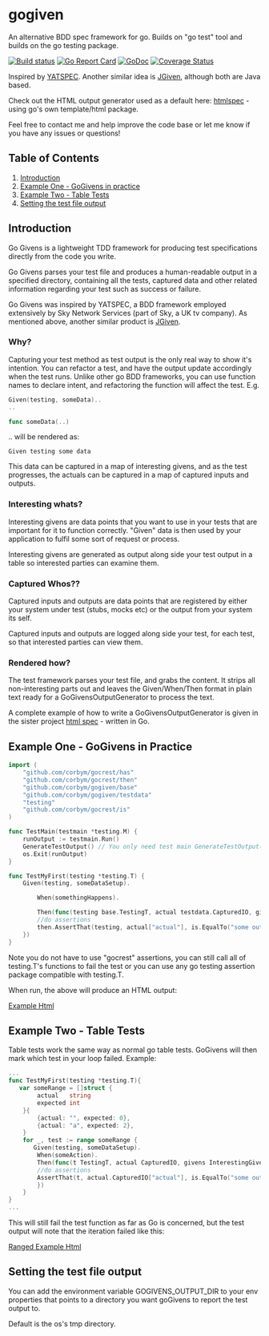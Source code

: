 # gogiven
An alternative BDD spec framework for go. Builds on "go test" tool and builds on the go testing package.

[![Build status](https://travis-ci.org/corbym/gogiven.svg?branch=master)](https://github.com/corbym/gogiven)
[![Go Report Card](https://goreportcard.com/badge/github.com/corbym/gogiven)](https://goreportcard.com/report/github.com/corbym/gogiven)
[![GoDoc](https://godoc.org/github.com/corbym/gogiven?status.svg)](http://godoc.org/github.com/corbym/gogiven)
[![Coverage Status](https://coveralls.io/repos/github/corbym/gogiven/badge.svg?branch=master)](https://coveralls.io/github/corbym/gogiven?branch=master)

Inspired by [YATSPEC](https://github.com/bodar/yatspec). Another similar idea is [JGiven](http://jgiven.org), although both are Java based.

Check out the HTML output generator used as a default here: [htmlspec](https://github.com/corbym/htmlspec) - using go's own template/html package.

Feel free to contact me and help improve the code base or let me know if you have any issues or questions!

## Table of Contents
1. [Introduction](#introduction)
2. [Example One - GoGivens in practice](#example)
3. [Example Two - Table Tests](#tabletest-example)
4. [Setting the test file output](#file-output-settings)

## Introduction <a name="introduction"></a>

Go Givens is a lightweight TDD framework for producing test specifications directly from the code you write.

Go Givens parses your test file and produces a human-readable output in a specified directory, containing all the tests, captured data and other related information regarding your test such as success or failure.

Go Givens was inspired by YATSPEC, a BDD framework employed extensively by Sky Network Services (part of Sky, a UK tv company). As mentioned above, another similar product is [JGiven](http://jgiven.org).

### Why?

Capturing your test method as test output is the only real way to show it's intention. You can refactor a test, and have the output update accordingly when the test runs. Unlike other go BDD frameworks, you can use function names to declare intent, and refactoring the function will affect the test. E.g.

```go
Given(testing, someData)..
..

func someData(..)
```

.. will be rendered as:

```
Given testing some data
```

This data can be captured in a map of interesting givens, and as the test progresses, the actuals can be captured in a map of captured inputs and outputs.


### Interesting whats?

Interesting givens are data points that you want to use in your tests that are important for it to function correctly. "Given" data is then used by your application to fulfil some sort of request or process.

Interesting givens are generated as output along side your test output in a table so interested parties can examine them.

### Captured Whos??

Captured inputs and outputs are data points that are registered by either your system under test (stubs, mocks etc) or the output from your system its self.

Captured inputs and outputs are logged along side your test, for each test, so that interested parties can view them.

### Rendered how?

The test framework parses your test file, and grabs the content. It strips all non-interesting parts out and leaves the Given/When/Then format in plain text ready for a GoGivensOutputGenerator to process the text.

A complete example of how to write a GoGivensOutputGenerator is given in the sister project [html spec](https://github.com/corbym/htmlspec) - written in Go.

## Example One - GoGivens in Practice <a name="example"></a>
```go
import (
	"github.com/corbym/gocrest/has"
	"github.com/corbym/gocrest/then"
	"github.com/corbym/gogiven/base"
	"github.com/corbym/gogiven/testdata"
	"testing"
	"github.com/corbym/gocrest/is"
)

func TestMain(testmain *testing.M) {
	runOutput := testmain.Run()
	GenerateTestOutput() // You only need test main GenerateTestOutput() if you want to produce HTML output.
	os.Exit(runOutput)
}

func TestMyFirst(testing *testing.T) {
	Given(testing, someDataSetup).

		When(somethingHappens).

		Then(func(testing base.TestingT, actual testdata.CapturedIO, givens testdata.InterestingGivens) { // passed in testing should be used for assertions
		//do assertions
		then.AssertThat(testing, actual["actual"], is.EqualTo("some output"))
	})
}
```
Note you do not have to use "gocrest" assertions, you can still call all of testing.T's functions to fail the test or you can use any go testing assertion package compatible with testing.T.

When run, the above will produce an HTML output:

[Example Html](http://htmlpreview.github.com/?https://raw.githubusercontent.com/corbym/gogiven/master/resources/example.html#github.com%2fcorbym%2fgogiven.TestMyFirst)

## Example Two - Table Tests <a name="tabletest-example"></a>

Table tests work the same way as normal go table tests. GoGivens will then mark which test in your loop failed. Example:

```go
...
func TestMyFirst(testing *testing.T){
   var someRange = []struct {
		actual   string
		expected int
	}{
		{actual: "", expected: 0},
		{actual: "a", expected: 2},
	}
	for _, test := range someRange {
	   Given(testing, someDataSetup).
		When(someAction).
		Then(func(t TestingT, actual CapturedIO, givens InterestingGivens) {
		//do assertions
		AssertThat(t, actual.CapturedIO["actual"], is.EqualTo("some output"))
	    })
	}
}
...
```
This will still fail the test function as far as Go is concerned, but the test output will note that the iteration failed like this:

[Ranged Example Html](http://htmlpreview.github.com/?https://raw.githubusercontent.com/corbym/gogiven/master/resources/example.html#github.com%2fcorbym%2fgogiven.TestMyFirst_Ranged)


## Setting the test file output <a name="file-output-settings"></a>

You can add the environment variable GOGIVENS_OUTPUT_DIR to your env properties that points to a directory you want goGivens to report the test output to.

Default is the os's tmp directory.
